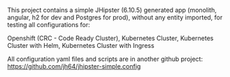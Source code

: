 This project contains a simple JHipster (6.10.5) generated app (monolith, angular, h2 for dev
and Postgres for prod), without any entity imported, for testing all configurations for:

Openshift (CRC - Code Ready Cluster),
Kubernetes Cluster,
Kubernetes Cluster with Helm,
Kubernetes Cluster with Ingress

All configuration yaml files and scripts are in another github project:
https://github.com/jh64/jhipster-simple.config
